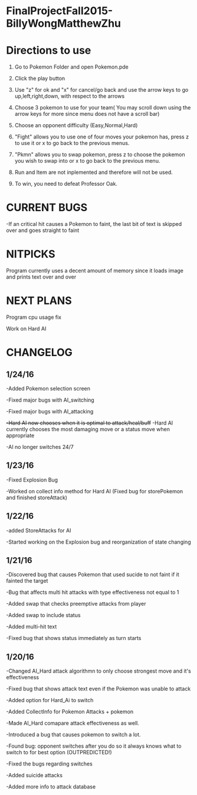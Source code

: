 # FinalProjectFall2015-BillyWongMatthewZhu #

# Directions to use #
1) Go to Pokemon Folder and open Pokemon.pde

2) Click the play button

3) Use "z" for ok and "x" for cancel/go back and use the arrow keys to go up,left,right,down, with respect to the arrows

4) Choose 3 pokemon to use for your team( You may scroll down using the arrow keys for more since menu does not have a scroll bar)

5) Choose an opponent difficulty (Easy,Normal,Hard)

6) "Fight" allows you to use one of four moves your pokemon has, press z to use it or x to go back to the previous menus.

7) "Pkmn" allows you to swap pokemon, press z to choose the pokemon you wish to swap into or x to go back to the previous menu.

8) Run and Item are not inplemented and therefore will not be used.

9) To win, you need to defeat Professor Oak.


# CURRENT BUGS #
-If an critical hit causes a Pokemon to faint, the last bit of text is skipped over and goes straight to faint

# NITPICKS #
Program currently uses a decent amount of memory since it loads image and prints text over and over


# NEXT PLANS #
Program cpu usage fix

Work on Hard AI 

# CHANGELOG #


## 1/24/16 ##
-Added Pokemon selection screen

-Fixed major bugs with AI_switching

-Fixed major bugs with AI_attacking

~~-Hard AI now chooses when it is optimal to attack/heal/buff~~ -Hard AI currently chooses the most damaging move or a status move when appropriate

-AI no longer switches 24/7


## 1/23/16 ##
-Fixed Explosion Bug

-Worked on collect info method for Hard AI (Fixed bug for storePokemon and finished storeAttack)

## 1/22/16 ##
-added StoreAttacks for AI

-Started working on the Explosion bug and reorganization of state changing


## 1/21/16 ##
-Discovered bug that causes Pokemon that used sucide to not faint if it fainted the target

-Bug that affects multi hit attacks with type effectiveness not equal to 1

-Added swap that checks preemptive attacks from player

-Added swap to include status

-Added multi-hit text

-Fixed bug that shows status immediately as turn starts

## 1/20/16 ##
-Changed AI_Hard attack algorithmn to only choose strongest move and it's effectiveness

-Fixed bug that shows attack text even if the Pokemon was unable to attack

-Added option for Hard_Ai to switch

-Added CollectInfo for Pokemon Attacks + pokemon

-Made AI_Hard comapare attack effectiveness as well.

-Introduced a bug that causes pokemon to switch a lot.

-Found bug: opponent switches after you do so it always knows what to switch to for best option (OUTPREDICTED!)

-Fixed the bugs regarding switches

-Added suicide attacks

-Added more info to attack database

